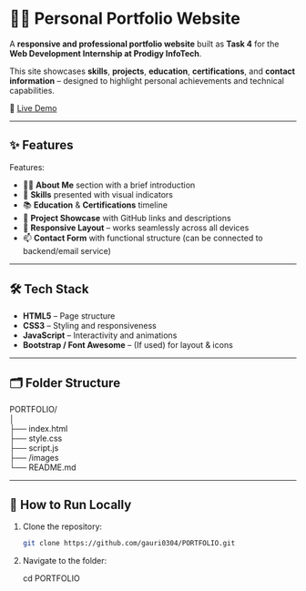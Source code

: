 # 🧑‍💻 Personal Portfolio Website 

A **responsive and professional portfolio website** built as **Task 4** for the **Web Development Internship at Prodigy InfoTech**.

This site showcases **skills**, **projects**, **education**, **certifications**, and **contact information** – designed to highlight personal achievements and technical capabilities.

🔗 [Live Demo](https://gauri0304.github.io/PORTFOLIO/)

---

## ✨ Features

Features:
- 👩‍💼 **About Me** section with a brief introduction
- 🧰 **Skills** presented with visual indicators
- 📚 **Education** & **Certifications** timeline
- 💼 **Project Showcase** with GitHub links and descriptions
- 📱 **Responsive Layout** – works seamlessly across all devices
- 📫 **Contact Form** with functional structure (can be connected to backend/email service)

---

## 🛠️ Tech Stack

- **HTML5** – Page structure
- **CSS3** – Styling and responsiveness
- **JavaScript** – Interactivity and animations
- **Bootstrap / Font Awesome** – (If used) for layout & icons

---

## 🗂️ Folder Structure

PORTFOLIO/ <br>
│ <br>
├── index.html <br>
├── style.css <br>
├── script.js <br>
├── /images <br>
└── README.md 

---

## 🚀 How to Run Locally

1. Clone the repository:
   ```bash
   git clone https://github.com/gauri0304/PORTFOLIO.git

2. Navigate to the folder:

   cd PORTFOLIO

